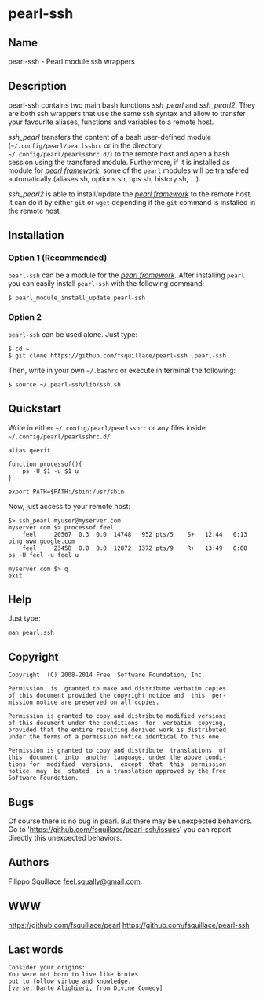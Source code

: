 pearl-ssh
=========

## Name ##
pearl-ssh - Pearl module ssh wrappers

## Description ##
pearl-ssh contains two main bash functions *ssh_pearl* and *ssh_pearl2*.
They are both ssh wrappers that use the same ssh syntax and allow to transfer your favourite
aliases, functions and variables to a remote host.

*ssh_pearl* transfers the content of a bash user-defined module
(`~/.config/pearl/pearlsshrc` or in the directory `~/.config/pearl/pearlsshrc.d/`)
to the remote host and open a bash session
using the transfered module.
Furthermore, if it is installed as module for
[*pearl framework*](https://github.com/fsquillace/pearl),
some of the `pearl` modules will be transfered automatically
(aliases.sh, options.sh, ops.sh, history.sh, ...).

*ssh_pearl2* is able to install/update the
[*pearl framework*](https://github.com/fsquillace/pearl) to the remote host.
It can do it by either `git` or `wget` depending if the `git` command
is installed in the remote host.

## Installation ##

### Option 1 (Recommended) ###
`pearl-ssh` can be a module for the [*pearl framework*](https://github.com/fsquillace/pearl).
After installing `pearl` you can easily install `pearl-ssh` with the following command:

    $ pearl_module_install_update pearl-ssh

### Option 2 ###
`pearl-ssh` can be used alone. Just type:

    $ cd ~
    $ git clone https://github.com/fsquillace/pearl-ssh .pearl-ssh

Then, write in your own `~/.bashrc` or execute in terminal the following:

    $ source ~/.pearl-ssh/lib/ssh.sh


## Quickstart ##

Write in either `~/.config/pearl/pearlsshrc` or any files inside `~/.config/pearl/pearlsshrc.d/`:

    alias q=exit

    function processof(){
        ps -U $1 -u $1 u
    }

    export PATH=$PATH:/sbin:/usr/sbin


Now, just access to your remote host:

    $> ssh_pearl myuser@myserver.com
    myserver.com $> processof feel
        feel     20567  0.3  0.0  14748   952 pts/5    S+   12:44   0:13 ping www.google.com
        feel     23458  0.0  0.0  12872  1372 pts/9    R+   13:49   0:00 ps -U feel -u feel u

    myserver.com $> q
    exit

## Help ##
Just type:

    man pearl.ssh

## Copyright ##

    Copyright  (C) 2008-2014 Free  Software Foundation, Inc.

    Permission  is  granted to make and distribute verbatim copies
    of this document provided the copyright notice and  this  per‐
    mission notice are preserved on all copies.

    Permission is granted to copy and distribute modified versions
    of this document under the conditions  for  verbatim  copying,
    provided that the entire resulting derived work is distributed
    under the terms of a permission notice identical to this one.

    Permission is granted to copy and distribute  translations  of
    this  document  into  another language, under the above condi‐
    tions for  modified  versions,  except  that  this  permission
    notice  may  be  stated  in a translation approved by the Free
    Software Foundation.

## Bugs ##
Of course there is no bug in pearl. But there may be unexpected behaviors.
Go to 'https://github.com/fsquillace/pearl-ssh/issues' you can report directly
this unexpected behaviors.

## Authors ##
Filippo Squillace <feel.squally@gmail.com>.

## WWW ##
https://github.com/fsquillace/pearl
https://github.com/fsquillace/pearl-ssh

## Last words ##

    Consider your origins:
    You were not born to live like brutes
    but to follow virtue and knowledge.
    [verse, Dante Alighieri, from Divine Comedy]

